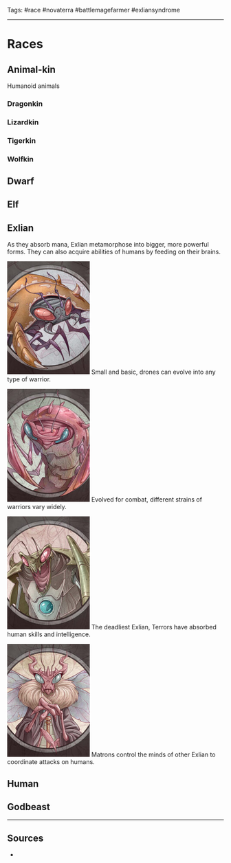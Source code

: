 Tags: #race #novaterra #battlemagefarmer #exliansyndrome 

---
# Races

## Animal-kin

Humanoid animals

### Dragonkin

### Lizardkin

### Tigerkin

### Wolfkin

## Dwarf

## Elf

## Exlian

As they absorb mana, Exlian metamorphose into bigger, more powerful forms. They can also acquire abilities of humans by feeding on their brains.

![](../Resources/Attachments/Races_Exlian_Drone.png)
Small and basic, drones can evolve into any type of warrior.

![](../Resources/Attachments/Races_Exlian_Warrior.png)
Evolved for combat, different strains of warriors vary widely.

![](../Resources/Attachments/Races_Exlian_Terror.png)
The deadliest Exlian, Terrors have absorbed human skills and intelligence.

![](../Resources/Attachments/Races_Exlian_Matron.png)
Matrons control the minds of other Exlian to coordinate attacks on humans.

## Human

## Godbeast

---
## Sources
- 